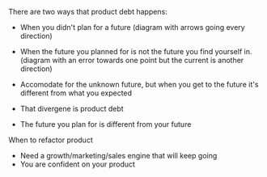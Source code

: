 There are two ways that product debt happens:
- When you didn't plan for a future (diagram with arrows going every direction)
- When the future you planned for is not the future you find yourself in. (diagram with an error towards one point but the current is another direction)



- Accomodate for the unknown future, but when you get to the future it's different from what you expected
- That divergene is product debt
- The future you plan for is different from your future


When to refactor product
- Need a growth/marketing/sales engine that will keep going
- You are confident on your product

